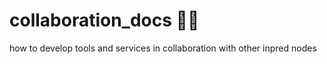 # collaboration_docs 👥💬

how to develop tools and services in collaboration with other inpred nodes
